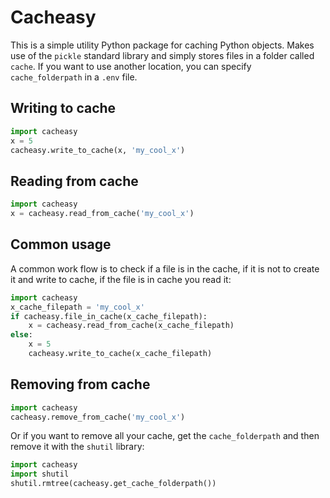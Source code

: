 # Cacheasy

This is a simple utility Python package for caching Python objects. Makes use of the `pickle` standard library and simply stores files in a folder called `cache`. If you want to use another location, you can specify `cache_folderpath` in a `.env` file.

## Writing to cache

```python
import cacheasy
x = 5
cacheasy.write_to_cache(x, 'my_cool_x')
```

## Reading from cache

```python
import cacheasy
x = cacheasy.read_from_cache('my_cool_x')
```

## Common usage

A common work flow is to check if a file is in the cache, if it is not to create it and write to cache, if the file is in cache you read it:

```python
import cacheasy
x_cache_filepath = 'my_cool_x'
if cacheasy.file_in_cache(x_cache_filepath):
    x = cacheasy.read_from_cache(x_cache_filepath)
else:
    x = 5
    cacheasy.write_to_cache(x_cache_filepath)
```

## Removing from cache

```python
import cacheasy
cacheasy.remove_from_cache('my_cool_x')
```

Or if you want to remove all your cache, get the `cache_folderpath` and then remove it with the `shutil` library:

```python
import cacheasy
import shutil
shutil.rmtree(cacheasy.get_cache_folderpath())
```
